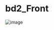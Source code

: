 # bd2_Front

![image](https://github.com/user-attachments/assets/52210daf-cde0-4810-ad8b-20767e827a89)
